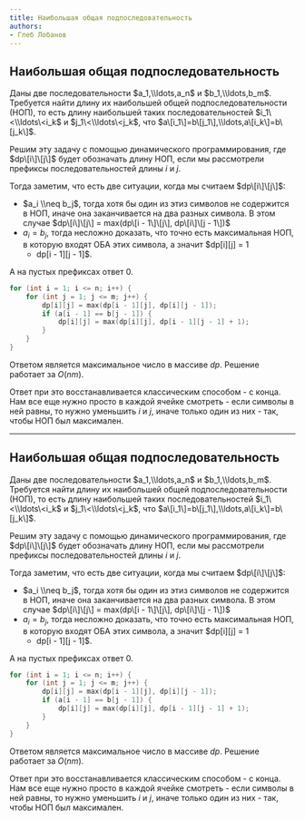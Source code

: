 ```yaml
---
title: Наибольшая общая подпоследовательность
authors:
- Глеб Лобанов
---
```


## Наибольшая общая подпоследовательность

Даны две последовательности $a_1,\\ldots,a_n$ и $b_1,\\ldots,b_m$.
Требуется найти длину их наибольшей общей подпоследовательности (НОП),
то есть длину наибольшей таких последовательностей $i_1\<\\ldots\<i_k$
и $j_1\<\\ldots\<j_k$, что
$a\[i_1\]=b\[j_1\],\\ldots,a\[i_k\]=b\[j_k\]$.

Решим эту задачу с помощью динамического программирования, где
$dp\[i\]\[j\]$ будет обозначать длину НОП, если мы рассмотрели префиксы
последовательностей длины $i$ и $j$.

Тогда заметим, что есть две ситуации, когда мы считаем $dp\[i\]\[j\]$:

  - $a_i \\neq b_j$, тогда хотя бы один из этиз символов не содержится
    в НОП, иначе она заканчивается на два разных символа. В этом случае
    $dp\[i\]\[j\] = max(dp\[i - 1\]\[j\], dp\[i\]\[j - 1\])$
  - $a_i = b_j$, тогда несложно доказать, что точно есть максимальная
    НОП, в которую входят ОБА этих символа, а значит $dp\[i\]\[j\] = 1
    + dp\[i - 1\]\[j - 1\]$.

А на пустых префиксах ответ 0.

``` C++ numberLines
for (int i = 1; i <= n; i++) {
    for (int j = 1; j <= m; j++) {
        dp[i][j] = max(dp[i - 1][j], dp[i][j - 1]);
        if (a[i - 1] == b[j - 1]) {
            dp[i][j] = max(dp[i][j], dp[i - 1][j - 1] + 1);
        }
    }
}
```

Ответом является максимальное число в массиве $dp$. Решение работает за
$O(nm)$.

Ответ при это восстанавливается классическим способом - с конца. Нам все
еще нужно просто в каждой ячейке смотреть - если символы в ней равны, то
нужно уменьшить $i$ и $j$, иначе только один из них - так, чтобы НОП был
максимален.

---


## Наибольшая общая подпоследовательность

Даны две последовательности $a_1,\\ldots,a_n$ и $b_1,\\ldots,b_m$.
Требуется найти длину их наибольшей общей подпоследовательности (НОП),
то есть длину наибольшей таких последовательностей $i_1\<\\ldots\<i_k$
и $j_1\<\\ldots\<j_k$, что
$a\[i_1\]=b\[j_1\],\\ldots,a\[i_k\]=b\[j_k\]$.

Решим эту задачу с помощью динамического программирования, где
$dp\[i\]\[j\]$ будет обозначать длину НОП, если мы рассмотрели префиксы
последовательностей длины $i$ и $j$.

Тогда заметим, что есть две ситуации, когда мы считаем $dp\[i\]\[j\]$:

  - $a_i \\neq b_j$, тогда хотя бы один из этиз символов не содержится
    в НОП, иначе она заканчивается на два разных символа. В этом случае
    $dp\[i\]\[j\] = max(dp\[i - 1\]\[j\], dp\[i\]\[j - 1\])$
  - $a_i = b_j$, тогда несложно доказать, что точно есть максимальная
    НОП, в которую входят ОБА этих символа, а значит $dp\[i\]\[j\] = 1
    + dp\[i - 1\]\[j - 1\]$.

А на пустых префиксах ответ 0.

``` C++ numberLines
for (int i = 1; i <= n; i++) {
    for (int j = 1; j <= m; j++) {
        dp[i][j] = max(dp[i - 1][j], dp[i][j - 1]);
        if (a[i - 1] == b[j - 1]) {
            dp[i][j] = max(dp[i][j], dp[i - 1][j - 1] + 1);
        }
    }
}
```

Ответом является максимальное число в массиве $dp$. Решение работает за
$O(nm)$.

Ответ при это восстанавливается классическим способом - с конца. Нам все
еще нужно просто в каждой ячейке смотреть - если символы в ней равны, то
нужно уменьшить $i$ и $j$, иначе только один из них - так, чтобы НОП был
максимален.